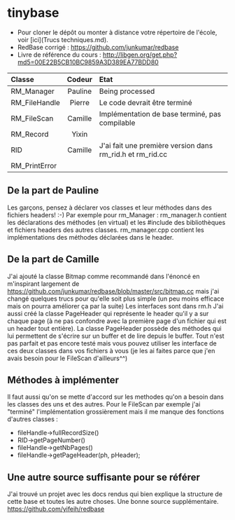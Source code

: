 tinybase
========

* Pour cloner le dépôt ou monter à distance votre répertoire de l'école, voir [ici](Trucs techniques.md).
* RedBase corrigé : https://github.com/junkumar/redbase
* Livre de référence du cours : http://libgen.org/get.php?md5=00E22B5CB10BC9859A3D389EA77BDD80

Classe			|	Codeur  | Etat
:---------------|:------------:|:--------
RM_Manager		|	Pauline | Being processed
RM_FileHandle	|	Pierre  | Le code devrait être terminé
RM_FileScan		|	Camille | Implémentation de base terminé, pas compilable
RM_Record		|	Yixin |
RID				|	Camille | J'ai fait une première version dans rm_rid.h et rm_rid.cc
RM_PrintError	|	  |

<h2>De la part de Pauline</h2>

Les garçons, pensez à déclarer vos classes et leur méthodes dans des fichiers headers! :-)
Par exemple pour rm_Manager : 
rm_manager.h contient les déclarations des méthodes (en virtual) et les #include des bibliothèques et fichiers headers des autres classes.
rm_manager.cpp contient les implémentations des méthodes déclarées dans le header. 


<h2>De la part de Camille</h2>

J'ai ajouté la classe Bitmap comme recommandé dans l'énoncé en m'inspirant largement de https://github.com/junkumar/redbase/blob/master/src/bitmap.cc mais j'ai changé quelques trucs pour qu'elle soit plus simple (un peu moins efficace mais on pourra améliorer ça par la suite)
Les interfaces sont dans rm.h
J'ai aussi créé la classe PageHeader qui représente le header qu'il y a sur chaque page (à ne pas confondre avec la première page d'un fichier qui est un header tout entière).
La classe PageHeader possède des méthodes qui lui permettent de s'écrire sur un buffer et de lire depuis le buffer.
Tout n'est pas parfait et pas encore testé mais vous pouvez utiliser les interface de ces deux classes dans vos fichiers à vous (je les ai faites parce que j'en avais besoin pour le FileScan d'ailleurs^^)

<h2>Méthodes à implémenter</h2>

Il faut aussi qu'on se mette d'accord sur les methodes qu'on a besoin dans les classes des uns et des autres. Pour le FileScan par exemple j'ai "terminé" l'implémentation grossièrement mais il me manque des fonctions d'autres classes :
- fileHandle->fullRecordSize()
- RID->getPageNumber()
- fileHandle->getNbPages()
- fileHandle->getPageHeader(ph, pHeader);

<h2>Une autre source suffisante pour se référer </h2>

J'ai trouvé un projet avec les docs rendus qui bien explique la structure de cette base et toutes les autre choses. Une bonne source supplémentaire.
https://github.com/yifeih/redbase

<!-- Désolé pour le html je ne savais pas comment faire autrement^^ -->
